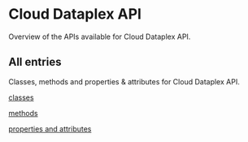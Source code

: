 [
This is a templated file. Adding content to this file may result in it being
reverted. Instead, if you want to place additional content, create an
"overview_content.md" file in `docs/` directory. The Sphinx tool will
pick up on the content and merge the content.
]: #

# Cloud Dataplex API

Overview of the APIs available for Cloud Dataplex API.

## All entries

Classes, methods and properties & attributes for
Cloud Dataplex API.

[classes](https://cloud.google.com/python/docs/reference/dataplex/latest/summary_class.html)

[methods](https://cloud.google.com/python/docs/reference/dataplex/latest/summary_method.html)

[properties and
attributes](https://cloud.google.com/python/docs/reference/dataplex/latest/summary_property.html)
